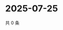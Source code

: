 # 2025-07-25

共 0 条

<!-- BEGIN ZHIHUVIDEO -->
<!-- 最后更新时间 Fri Jul 25 2025 00:14:21 GMT+0800 (China Standard Time) -->

<!-- END ZHIHUVIDEO -->
